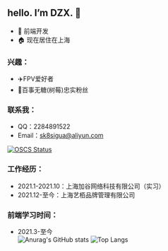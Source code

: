 ## hello. I’m DZX.  👋
 - 🙋 前端开发 
 - 🏠 现在居住在上海
### 兴趣：
 -  ✈️FPV爱好者 
 -  🥤百事无糖(树莓)忠实粉丝  
### 联系我： 
 - QQ：2284891522
 - Email：sk8sigua@aliyun.com

 [![OSCS Status](https://www.oscs1024.com/platform/badge/SK-Luffa/note.svg?size=small)](https://www.oscs1024.com/project/SK-Luffa/note?ref=badge_small)

 
 
### 工作经历：
   * 2021.1-2021.10：上海加谷网络科技有限公司（实习）
   * 2021.12-至今：上海艺栢品牌管理有限公司
### 前端学习时间：
   * 2021.3-至今   
![Anurag's GitHub stats](https://github-readme-stats.vercel.app/api?username=SK-Luffa&show_icons=true&locale=cn&hide_border=true&show_owner=true&theme=radical)
![Top Langs](https://github-readme-stats.vercel.app/api/top-langs/?username=SK-Luffa&layout=compact&show_icons=true&&theme=radical&locale=cn&hide_border=true&show_owner=true&card_width=250)





 
